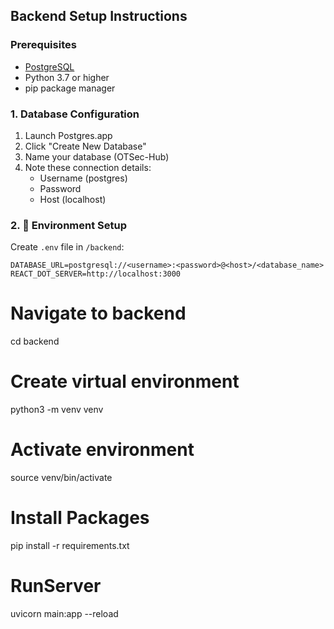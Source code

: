 ## Backend Setup Instructions

### Prerequisites
- [PostgreSQL](https://postgresapp.com/)
- Python 3.7 or higher
- pip package manager

### 1. Database Configuration

1. Launch Postgres.app
2. Click "Create New Database"
3. Name your database (OTSec-Hub)
4. Note these connection details:
   - Username (postgres)
   - Password 
   - Host (localhost)

### 2. 🔐 Environment Setup

Create `.env` file in `/backend`:

```env
DATABASE_URL=postgresql://<username>:<password>@<host>/<database_name>
REACT_DOT_SERVER=http://localhost:3000
```

# Navigate to backend
cd backend

# Create virtual environment
python3 -m venv venv

# Activate environment
source venv/bin/activate

# Install Packages
pip install -r requirements.txt

# RunServer
uvicorn main:app --reload
